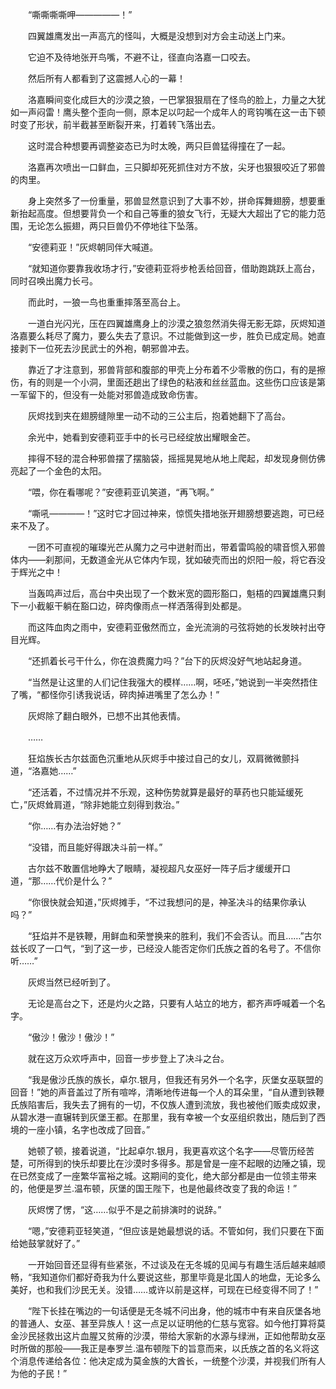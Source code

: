 　　“嘶嘶嘶嘶呷—————！”

　　四翼雄鹰发出一声高亢的怪叫，大概是没想到对方会主动送上门来。

　　它迫不及待地张开鸟嘴，不避不让，径直向洛嘉一口咬去。

　　然后所有人都看到了这震撼人心的一幕！

　　洛嘉瞬间变化成巨大的沙漠之狼，一巴掌狠狠扇在了怪鸟的脸上，力量之大犹如一声闷雷！鹰头整个歪向一侧，原本足以叼起一个成年人的弯钩嘴在这一击下顿时变了形状，前半截甚至断裂开来，打着转飞落出去。

　　这时混合种想要再调整姿态已为时太晚，两只巨兽猛得撞在了一起。

　　洛嘉再次喷出一口鲜血，三只脚却死死抓住对方不放，尖牙也狠狠咬近了邪兽的肉里。

　　身上突然多了一份重量，邪兽显然意识到了大事不妙，拼命挥舞翅膀，想要重新抬起高度。但想要背负一个和自己等重的狼女飞行，无疑大大超出了它的能力范围，无论怎么振翅，两只巨兽仍不停地往下坠落。

　　“安德莉亚！”灰烬朝同伴大喊道。

　　“就知道你要靠我收场才行，”安德莉亚将步枪丢给回音，借助跑跳跃上高台，同时召唤出魔力长弓。

　　而此时，一狼一鸟也重重摔落至高台上。

　　一道白光闪光，压在四翼雄鹰身上的沙漠之狼忽然消失得无影无踪，灰烬知道洛嘉要么耗尽了魔力，要么失去了意识。不过能做到这一步，胜负已成定局。她直接剥下一位死去沙民武士的外袍，朝邪兽冲去。

　　靠近了才注意到，邪兽背部和腹部的甲壳上分布着不少零散的伤口，有的是擦伤，有的则是一个小洞，里面还趟出了绿色的粘液和丝丝蓝血。这些伤口应该是第一军留下的，但没有一处能对邪兽造成致命伤害。

　　灰烬找到夹在翅膀缝隙里一动不动的三公主后，抱着她翻下了高台。

　　余光中，她看到安德莉亚手中的长弓已经绽放出耀眼金芒。

　　摔得不轻的混合种邪兽摆了摆脑袋，摇摇晃晃地从地上爬起，却发现身侧仿佛亮起了一个金色的太阳。

　　“喂，你在看哪呢？”安德莉亚讥笑道，“再飞啊。”

　　“嘶吼————！”这时它才回过神来，惊慌失措地张开翅膀想要逃跑，可已经来不及了。

　　一团不可直视的璀璨光芒从魔力之弓中迸射而出，带着雷鸣般的啸音惯入邪兽体内——刹那间，无数道金光从它体内乍现，犹如破壳而出的炽阳一般，将它吞没于辉光之中！

　　当轰鸣声过后，高台中央出现了一个数米宽的圆形豁口，魁梧的四翼雄鹰只剩下一小截躯干躺在豁口边，碎肉像雨点一样洒落得到处都是。

　　而这阵血肉之雨中，安德莉亚傲然而立，金光流淌的弓弦将她的长发映衬出夺目光辉。

　　“还抓着长弓干什么，你在浪费魔力吗？”台下的灰烬没好气地站起身道。

　　“当然是让这里的人们记住我强大的模样……啊，呸呸，”她说到一半突然捂住了嘴，“都怪你引诱我说话，碎肉掉进嘴里了怎么办！”

　　灰烬除了翻白眼外，已想不出其他表情。

　　……

　　狂焰族长古尔兹面色沉重地从灰烬手中接过自己的女儿，双肩微微颤抖道，“洛嘉她……”

　　“还活着，不过情况并不乐观，这种伤势就算是最好的草药也只能延缓死亡，”灰烬耸肩道，“除非她能立刻得到救治。”

　　“你……有办法治好她？”

　　“没错，而且能好得跟决斗前一样。”

　　古尔兹不敢置信地睁大了眼睛，凝视超凡女巫好一阵子后才缓缓开口道，“那……代价是什么？”

　　“你很快就会知道，”灰烬摊手，“不过我想问的是，神圣决斗的结果你承认吗？”

　　“狂焰并不是铁鞭，用鲜血和荣誉换来的胜利，我们不会否认。而且……”古尔兹长叹了一口气，“到了这一步，已经没人能否定你们氏族之首的名号了。不信你听……”

　　灰烬当然已经听到了。

　　无论是高台之下，还是灼火之路，只要有人站立的地方，都齐声呼喊着一个名字。

　　“傲沙！傲沙！傲沙！”

　　就在这万众欢呼声中，回音一步步登上了决斗之台。

　　“我是傲沙氏族的族长，卓尔.银月，但我还有另外一个名字，灰堡女巫联盟的回音！”她的声音盖过了所有喧哗，清晰地传进每一个人的耳朵里，“自从遭到铁鞭氏族陷害后，我失去了拥有的一切，不仅族人遭到流放，我也被他们贩卖成奴隶，从碧水港一直辗转到灰堡王都。在那里，我有幸被一个女巫组织救出，随后到了西境的一座小镇，名字也改成了回音。”

　　她顿了顿，接着说道，“比起卓尔.银月，我更喜欢这个名字——尽管历经苦楚，可所得到的快乐却要比在沙漠时多得多。那是曾是一座不起眼的边陲之镇，现在已然变成了一座繁华富裕之城。这期间的变化，绝大部分都是由一位领主带来的，他便是罗兰.温布顿，灰堡的国王陛下，也是他最终改变了我的命运！”

　　灰烬愣了愣，“这……似乎不是之前排演时的说辞。”

　　“嗯，”安德莉亚轻笑道，“但应该是她最想说的话。不管如何，我们只要在下面给她鼓掌就好了。”

　　一开始回音还显得有些紧张，不过谈及在无冬城的见闻与有趣生活后越来越顺畅，“我知道你们都好奇我为什么要说这些，那里毕竟是北国人的地盘，无论多么美好，也和我们沙民无关。没错……或许以前是这样，可现在已经变得不同了！”

　　“陛下长挂在嘴边的一句话便是无冬城不问出身，他的城市中有来自灰堡各地的普通人、女巫、甚至异族人！这一点足以证明他的仁慈与宽容。如今他打算将莫金沙民拯救出这片血腥又贫瘠的沙漠，带给大家新的水源与绿洲，正如他帮助女巫时所做的那般——我正是奉罗兰.温布顿陛下的旨意而来，以氏族之首的名义将这个消息传递给各位：他决定成为莫金族的大酋长，一统整个沙漠，并视我们所有人为他的子民！”
